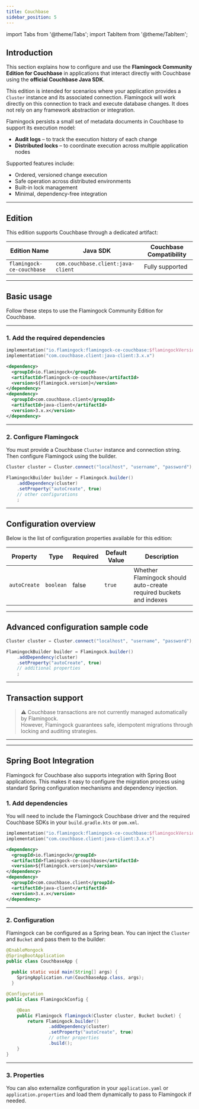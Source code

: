 ```yaml
---
title: Couchbase
sidebar_position: 5
---
```


import Tabs from '@theme/Tabs';
import TabItem from '@theme/TabItem';

## Introduction

This section explains how to configure and use the **Flamingock Community Edition for Couchbase** in applications that interact directly with Couchbase using the **official Couchbase Java SDK**.

This edition is intended for scenarios where your application provides a `Cluster` instance and its associated connection. Flamingock will work directly on this connection to track and execute database changes. It does not rely on any framework abstraction or integration.

Flamingock persists a small set of metadata documents in Couchbase to support its execution model:

- **Audit logs** – to track the execution history of each change  
- **Distributed locks** – to coordinate execution across multiple application nodes

Supported features include:

- Ordered, versioned change execution
- Safe operation across distributed environments
- Built-in lock management
- Minimal, dependency-free integration

---

## Edition

This edition supports Couchbase through a dedicated artifact:

| Edition Name              | Java SDK                     | Couchbase Compatibility |
|---------------------------|-------------------------------|--------------------------|
| `flamingock-ce-couchbase` | `com.couchbase.client:java-client` | Fully supported      |

---

## Basic usage

Follow these steps to use the Flamingock Community Edition for Couchbase.

---

### 1. Add the required dependencies

<Tabs groupId="build_tool">

<TabItem value="gradle" label="Gradle">

```kotlin
implementation("io.flamingock:flamingock-ce-couchbase:$flamingockVersion")
implementation("com.couchbase.client:java-client:3.x.x")
```

</TabItem> <TabItem value="maven" label="Maven">

```xml
<dependency>
  <groupId>io.flamingock</groupId>
  <artifactId>flamingock-ce-couchbase</artifactId>
  <version>${flamingock.version}</version>
</dependency>
<dependency>
  <groupId>com.couchbase.client</groupId>
  <artifactId>java-client</artifactId>
  <version>3.x.x</version>
</dependency>
```

</TabItem> </Tabs>

---

### 2. Configure Flamingock

You must provide a Couchbase `Cluster` instance and connection string. Then configure Flamingock using the builder.

```java
Cluster cluster = Cluster.connect("localhost", "username", "password");

FlamingockBuilder builder = Flamingock.builder()
    .addDependency(cluster)
    .setProperty("autoCreate", true)
    // other configurations
    ;
```

---

## Configuration overview

Below is the list of configuration properties available for this edition:

<div class="responsive-table">

| Property             | Type      | Required | Default Value | Description                                                              |
|----------------------|-----------|----------|----------------|--------------------------------------------------------------------------|
| `autoCreate`         | `boolean` | false    | `true`         | Whether Flamingock should auto-create required buckets and indexes       |

</div>


---

## Advanced configuration sample code

```java
Cluster cluster = Cluster.connect("localhost", "username", "password");

FlamingockBuilder builder = Flamingock.builder()
    .addDependency(cluster)
    .setProperty("autoCreate", true)
    // additional properties
    ;
```

---

## Transaction support

> ⚠️ Couchbase transactions are not currently managed automatically by Flamingock.  
> However, Flamingock guarantees safe, idempotent migrations through locking and auditing strategies.

---

---

## Spring Boot Integration

Flamingock for Couchbase also supports integration with Spring Boot applications. This makes it easy to configure the migration process using standard Spring configuration mechanisms and dependency injection.

### 1. Add dependencies

You will need to include the Flamingock Couchbase driver and the required Couchbase SDKs in your `build.gradle.kts` or `pom.xml`.

<Tabs groupId="build_tool">
<TabItem value="gradle" label="Gradle">

```kotlin
implementation("io.flamingock:flamingock-ce-couchbase:$flamingockVersion")
implementation("com.couchbase.client:java-client:3.x.x")
```

</TabItem> <TabItem value="maven" label="Maven">

```xml
<dependency>
  <groupId>io.flamingock</groupId>
  <artifactId>flamingock-ce-couchbase</artifactId>
  <version>${flamingock.version}</version>
</dependency>
<dependency>
  <groupId>com.couchbase.client</groupId>
  <artifactId>java-client</artifactId>
  <version>3.x.x</version>
</dependency>
```

</TabItem> </Tabs>

---

### 2. Configuration

Flamingock can be configured as a Spring bean. You can inject the `Cluster` and `Bucket` and pass them to the builder:

```java
@EnableMongock
@SpringBootApplication
public class CouchbaseApp {
    
  public static void main(String[] args) {
    SpringApplication.run(CouchbaseApp.class, args);
  }

@Configuration
public class FlamingockConfig {

    @Bean
    public Flamingock flamingock(Cluster cluster, Bucket bucket) {
        return Flamingock.builder()
                .addDependency(cluster)
                .setProperty("autoCreate", true)
                // other properties
                .build();
    }
}
```

---

### 3. Properties

You can also externalize configuration in your `application.yaml` or `application.properties` and load them dynamically to pass to Flamingock if needed.

